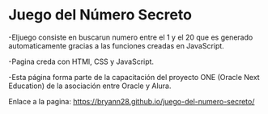 <h1><strong>Juego del Número Secreto</strong></h1>

-Eljuego consiste en buscarun numero entre el 1 y el 20 que es generado automaticamente gracias a las funciones creadas en JavaScript.

-Pagina creda con HTMl, CSS y JavaScript.

-Esta página forma parte de la capacitación del proyecto ONE (Oracle Next Education) de la asociación entre Oracle y Alura.

Enlace a la pagina: https://bryann28.github.io/juego-del-numero-secreto/
